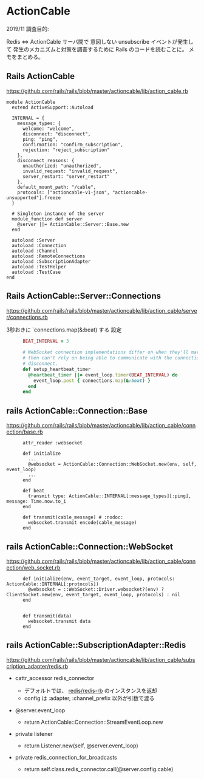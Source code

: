 # ActionCable

2019/11 調査目的:

Redis <=> ActionCable サーバ間で 意図しない unsubscribe イベントが発生して
発生のメカニズムと対策を調査するために Rails のコードを読むことに。
メモをまとめる。

## Rails ActionCable

https://github.com/rails/rails/blob/master/actioncable/lib/action_cable.rb

```
module ActionCable
  extend ActiveSupport::Autoload

  INTERNAL = {
    message_types: {
      welcome: "welcome",
      disconnect: "disconnect",
      ping: "ping",
      confirmation: "confirm_subscription",
      rejection: "reject_subscription"
    },
    disconnect_reasons: {
      unauthorized: "unauthorized",
      invalid_request: "invalid_request",
      server_restart: "server_restart"
    },
    default_mount_path: "/cable",
    protocols: ["actioncable-v1-json", "actioncable-unsupported"].freeze
  }

  # Singleton instance of the server
  module_function def server
    @server ||= ActionCable::Server::Base.new
  end
  
  autoload :Server
  autoload :Connection
  autoload :Channel
  autoload :RemoteConnections
  autoload :SubscriptionAdapter
  autoload :TestHelper
  autoload :TestCase
end

```

## Rails ActionCable::Server::Connections

https://github.com/rails/rails/blob/master/actioncable/lib/action_cable/server/connections.rb

3秒おきに `connections.map(&:beat) する 設定

```.rb
      BEAT_INTERVAL = 3
      
      # WebSocket connection implementations differ on when they'll mark a connection as stale. We basically never want a connection to go stale, as you
      # then can't rely on being able to communicate with the connection. To solve this, a 3 second heartbeat runs on all connections. If the beat fails, we automatically
      # disconnect.
      def setup_heartbeat_timer
        @heartbeat_timer ||= event_loop.timer(BEAT_INTERVAL) do
          event_loop.post { connections.map(&:beat) }
        end
      end
```

## rails ActionCable::Connection::Base

https://github.com/rails/rails/blob/master/actioncable/lib/action_cable/connection/base.rb


```
      attr_reader :websocket
      
      def initialize
        ...
        @websocket = ActionCable::Connection::WebSocket.new(env, self, event_loop)
        ...
      end

      def beat
        transmit type: ActionCable::INTERNAL[:message_types][:ping], message: Time.now.to_i
      end
      
      def transmit(cable_message) # :nodoc:
        websocket.transmit encode(cable_message)
      end

```

## rails ActionCable::Connection::WebSocket

https://github.com/rails/rails/blob/master/actioncable/lib/action_cable/connection/web_socket.rb

```
      def initialize(env, event_target, event_loop, protocols: ActionCable::INTERNAL[:protocols])
        @websocket = ::WebSocket::Driver.websocket?(env) ? ClientSocket.new(env, event_target, event_loop, protocols) : nil
      end
      

      def transmit(data)
        websocket.transmit data
      end
```      

## rails ActionCable::SubscriptionAdapter::Redis

https://github.com/rails/rails/blob/master/actioncable/lib/action_cable/subscription_adapter/redis.rb

- cattr_accessor redis_connector
  - デフォルトでは、 [redis/redis-rb](https://github.com/redis/redis-rb) のインスタンスを返却
  - config は :adapter, :channel_prefix 以外が引数で渡る

- @server.event_loop
  - return ActionCable::Connection::StreamEventLoop.new

- private listener
  - return Listener.new(self, @server.event_loop)
- private redis_connection_for_broadcasts
  - return self.class.redis_connector.call(@server.config.cable)


